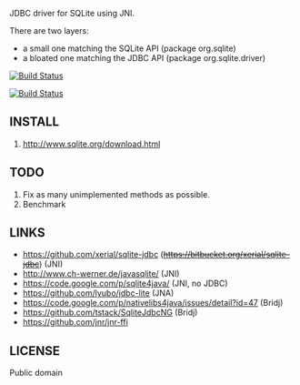JDBC driver for SQLite using JNI.

There are two layers:
 - a small one matching the SQLite API (package org.sqlite)
 - a bloated one matching the JDBC API (package org.sqlite.driver)

[![Build Status](https://secure.travis-ci.org/gwenn/sqlite-jna.png?branch=jni)](http://www.travis-ci.org/gwenn/sqlite-jna)

[![Build Status](https://ci.appveyor.com/api/projects/status/github/gwenn/sqlite-jna?branch=jni&svg=true)](https://ci.appveyor.com/project/gwenn/sqlite-jna)

INSTALL
-------
1. http://www.sqlite.org/download.html

TODO
----
1. Fix as many unimplemented methods as possible.
2. Benchmark

LINKS
-----
* https://github.com/xerial/sqlite-jdbc (~~https://bitbucket.org/xerial/sqlite-jdbc~~) (JNI)
* http://www.ch-werner.de/javasqlite/ (JNI)
* https://code.google.com/p/sqlite4java/ (JNI, no JDBC)
* https://github.com/lyubo/jdbc-lite (JNA)
* https://code.google.com/p/nativelibs4java/issues/detail?id=47 (Bridj)
* https://github.com/tstack/SqliteJdbcNG (Bridj)
* https://github.com/jnr/jnr-ffi

LICENSE
-------
Public domain
